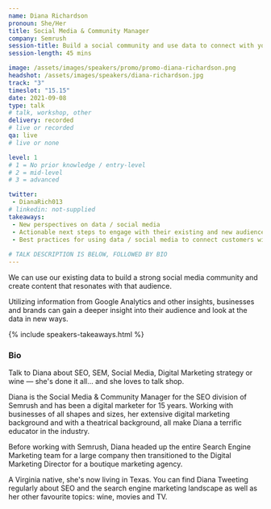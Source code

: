 ```yaml
---
name: Diana Richardson
pronoun: She/Her
title: Social Media & Community Manager
company: Semrush
session-title: Build a social community and use data to connect with your audience
session-length: 45 mins

image: /assets/images/speakers/promo/promo-diana-richardson.png
headshot: /assets/images/speakers/diana-richardson.jpg
track: "3"
timeslot: "15.15"
date: 2021-09-08
type: talk
# talk, workshop, other
delivery: recorded
# live or recorded
qa: live
# live or none

level: 1
# 1 = No prior knowledge / entry-level
# 2 = mid-level
# 3 = advanced

twitter:
 - DianaRich013
# linkedin: not-supplied
takeaways:
 - New perspectives on data / social media
 - Actionable next steps to engage with their existing and new audience members
 - Best practices for using data / social media to connect customers with their brands
 
# TALK DESCRIPTION IS BELOW, FOLLOWED BY BIO
---
```


We can use our existing data to build a strong social media community and create content that resonates with that audience. 

Utilizing information from Google Analytics and other insights, businesses and brands can gain a deeper insight into their audience and look at the data in new ways.

{% include speakers-takeaways.html %}

<h3>Bio</h3>
Talk to Diana about SEO, SEM, Social Media, Digital Marketing strategy or wine — she's done it all... and she loves to talk shop. 

Diana is the Social Media & Community Manager for the SEO division of Semrush and has been a digital marketer for 15 years. Working with businesses of all shapes and sizes, her extensive digital marketing background and with a theatrical background, all make Diana a terrific educator in the industry.  

Before working with Semrush, Diana headed up the entire Search Engine Marketing team for a large company then transitioned to the Digital Marketing Director for a boutique marketing agency. 

A Virginia native, she's now living in Texas. You can find Diana Tweeting regularly about SEO and the search engine marketing landscape as well as her other favourite topics: wine, movies and TV.